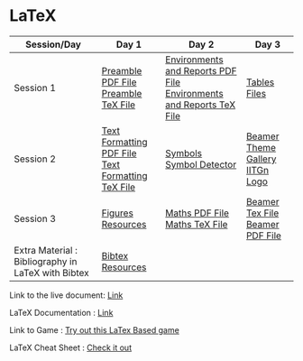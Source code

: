 

# LaTeX

| Session/Day | Day 1 | Day 2 | Day 3 |
|-------------|------|-------|-------|
| Session 1   | <a href="https://drive.google.com/open?id=1Q-xQWuRgKe80a4exOvN6GKjaQFybXSJ5">Preamble PDF File</a><br><a href="https://drive.google.com/open?id=1DyjhYdQJLg4zOVygT3MmbD3OQ1NLYjXt">Preamble TeX File</a>|  <a href="https://drive.google.com/file/d/1AuvZqJo00_yt27Om0NOKRj-xraEDb6Aq/view?usp=sharing">Environments and Reports PDF File</a><br><a href="https://drive.google.com/file/d/1S-EvwVidCIER3DfQGcbjBTgyGR_2FELd/view?usp=sharing">Environments and Reports TeX File</a>  |  <a href="https://drive.google.com/drive/folders/1mgbcEV_CY7h3YGaZINUlK1hrB9ZxmrAF?usp=sharing">Tables Files</a> |
| Session 2   | <a href="https://drive.google.com/open?id=1EZDP3wdWGC8LvcYx0ly7BphGw94RwfqX">Text Formatting PDF File</a><br><a href="https://drive.google.com/open?id=1id5XGL-wY4XN7R2vyGZhGnDdsv5me3hG">Text Formatting TeX File</a> | <a href="https://drive.google.com/file/d/1xEZLe7vHYGbzJAeMq9kR8AR0RL9hlOdC/view?usp=sharing">Symbols</a><br><a href="http://detexify.kirelabs.org/classify.html">Symbol Detector</a> | <a href="http://deic.uab.es/~iblanes/beamer_gallery/">Beamer Theme Gallery</a><br><a href="https://drive.google.com/open?id=1J7diFICcQzSm0xopfLSANACj1aACHUDB">IITGn Logo</a> |
| Session 3   |   <a href = "https://drive.google.com/open?id=1Z8DuqpN6OauOgXXfPKyMAiVnw88C9R3x"> Figures Resources </a> | <a href="https://drive.google.com/file/d/1JB6g8FRp6eRNhdvql3OuiTPz9d4dWyJX/view?usp=sharing">Maths PDF File</a><br><a href="https://drive.google.com/file/d/1OJalorwpPBBvc_qcup3XqwzcVdmSYJx_/view?usp=sharing">Maths TeX File</a> |  <a href="https://drive.google.com/open?id=12Xqt_MX8np0fooKlSxxsO6tE3YU1mclE">Beamer Tex File</a><br><a href="https://drive.google.com/open?id=1MuQnqS5rRtl_purgkoJGl4BILYAe1yUt">Beamer PDF File</a>   |
| Extra Material : Bibliography in LaTeX with Bibtex| <a href = "https://drive.google.com/open?id=1YJHOgqGhrahtDmgJjQWqGNRzU_mP9b8O"> Bibtex Resources</a>

Link to the live document: <a href ="https://www.overleaf.com/read/rrbvxbjyzrkp"> Link </a>

LaTeX Documentation : <a href = "https://www.overleaf.com/learn"> Link </a> 

Link to Game : <a href = "https://abhigyanmartin.github.io/Workshop/TeXnique/public/index.html"> Try out this LaTex Based game </a>

LaTeX Cheat Sheet : <a href = "https://drive.google.com/file/d/1XkIUabiu3OJ_O2L4R0nsIOny0aG6fDmn/view?usp=sharing"> Check it out </a>
